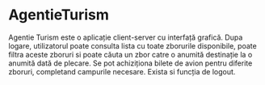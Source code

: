 # AgentieTurism

Agentie Turism este o aplicație client-server cu interfață grafică. Dupa logare, utilizatorul poate consulta lista cu toate zborurile disponibile, poate filtra aceste zboruri si poate căuta un zbor catre o anumită destinație la o anumită dată de plecare. Se pot achiziționa bilete de avion pentru diferite zboruri, completand campurile necesare. Exista si funcția de logout.
